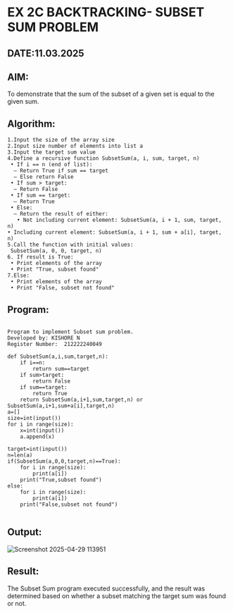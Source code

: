 
# EX 2C BACKTRACKING- SUBSET SUM PROBLEM
## DATE:11.03.2025
## AIM:
To demonstrate that the sum of the subset of a given set is equal to the given sum.

## Algorithm:
```
1.Input the size of the array size
2.Input size number of elements into list a
3.Input the target sum value
4.Define a recursive function SubsetSum(a, i, sum, target, n)
 • If i == n (end of list):
  – Return True if sum == target
  – Else return False
 • If sum > target:
  – Return False
 • If sum == target:
  – Return True
 • Else:
  – Return the result of either:
   • Not including current element: SubsetSum(a, i + 1, sum, target, n)
• Including current element: SubsetSum(a, i + 1, sum + a[i], target, n)
5.Call the function with initial values:
 SubsetSum(a, 0, 0, target, n)
6. If result is True:
 • Print elements of the array
 • Print "True, subset found"
7.Else:
 • Print elements of the array
 • Print "False, subset not found"
```

## Program:
```

Program to implement Subset sum problem.
Developed by: KISHORE N
Register Number:  212222240049

def SubsetSum(a,i,sum,target,n):
    if i==n:
        return sum==target
    if sum>target:
        return False
    if sum==target:
        return True
    return SubsetSum(a,i+1,sum,target,n) or SubsetSum(a,i+1,sum+a[i],target,n)
a=[]
size=int(input())
for i in range(size):
    x=int(input())
    a.append(x)

target=int(input())
n=len(a)
if(SubsetSum(a,0,0,target,n)==True):
    for i in range(size):
        print(a[i])
    print("True,subset found")
else:
    for i in range(size):
        print(a[i])
    print("False,subset not found")


```

## Output:
![Screenshot 2025-04-29 113951](https://github.com/user-attachments/assets/a66cd300-41d7-48e8-9015-f337970d4815)



## Result:
The Subset Sum program executed successfully, and the result was determined based on whether a subset matching the target sum was found or not.
